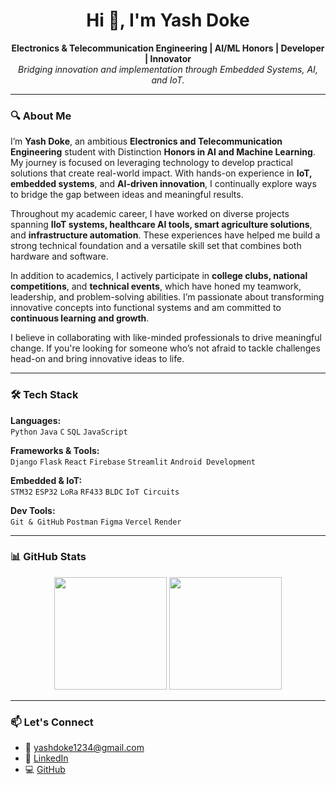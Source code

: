 <h1 align="center">Hi 👋, I'm Yash Doke</h1>
<p align="center">
  <b>Electronics & Telecommunication Engineering | AI/ML Honors | Developer | Innovator</b><br>
  <i>Bridging innovation and implementation through Embedded Systems, AI, and IoT.</i>
</p>

---

### 🔍 About Me

I’m **Yash Doke**, an ambitious **Electronics and Telecommunication Engineering** student with Distinction **Honors in AI and Machine Learning**. My journey is focused on leveraging technology to develop practical solutions that create real-world impact. With hands-on experience in **IoT, embedded systems**, and **AI-driven innovation**, I continually explore ways to bridge the gap between ideas and meaningful results.

Throughout my academic career, I have worked on diverse projects spanning **IIoT systems, healthcare AI tools, smart agriculture solutions**, and **infrastructure automation**. These experiences have helped me build a strong technical foundation and a versatile skill set that combines both hardware and software.

In addition to academics, I actively participate in **college clubs, national competitions**, and **technical events**, which have honed my teamwork, leadership, and problem-solving abilities. I’m passionate about transforming innovative concepts into functional systems and am committed to **continuous learning and growth**.

I believe in collaborating with like-minded professionals to drive meaningful change. If you're looking for someone who’s not afraid to tackle challenges head-on and bring innovative ideas to life.

---

### 🛠️ Tech Stack

**Languages:**  
`Python` `Java` `C` `SQL` `JavaScript`

**Frameworks & Tools:**  
`Django` `Flask` `React` `Firebase` `Streamlit` `Android Development`

**Embedded & IoT:**  
`STM32` `ESP32` `LoRa` `RF433` `BLDC` `IoT Circuits`

**Dev Tools:**  
`Git & GitHub` `Postman` `Figma` `Vercel` `Render`

---

### 📊 GitHub Stats

<p align="center">
  <img src="https://github-readme-stats.vercel.app/api?username=YsD9954&show_icons=true&theme=tokyonight" height="180" />
  <img src="https://github-readme-stats.vercel.app/api/top-langs/?username=YsD9954&layout=compact&theme=tokyonight" height="180"/>
</p>

---

### 📫 Let's Connect

- 📧 [yashdoke1234@gmail.com](mailto:yashdoke1234@gmail.com)  
- 💼 [LinkedIn](https://www.linkedin.com/in/yashdoke2004)  
- 💻 [GitHub](https://github.com/YsD9954)
